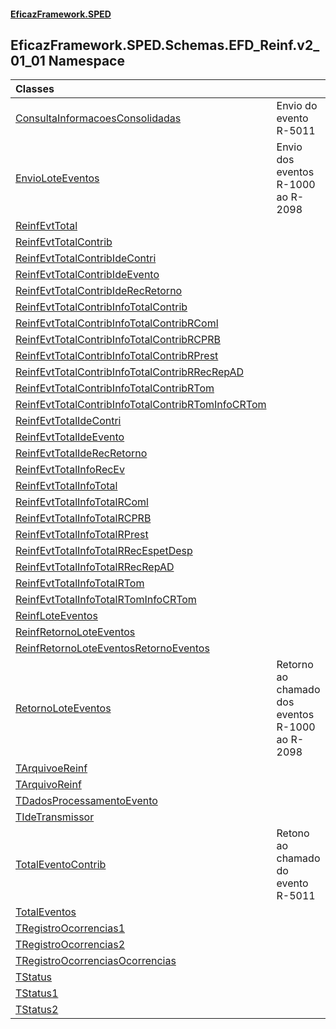 #### [EficazFramework.SPED](EficazFrameworkSPED.md 'EficazFramework SPED')

## EficazFramework.SPED.Schemas.EFD_Reinf.v2_01_01 Namespace

| Classes | |
| :--- | :--- |
| [ConsultaInformacoesConsolidadas](EficazFramework.SPED.Schemas.EFD_Reinf.v2_01_01/ConsultaInformacoesConsolidadas.md 'EficazFramework.SPED.Schemas.EFD_Reinf.v2_01_01.ConsultaInformacoesConsolidadas') | Envio do evento R-5011 |
| [EnvioLoteEventos](EficazFramework.SPED.Schemas.EFD_Reinf.v2_01_01/EnvioLoteEventos.md 'EficazFramework.SPED.Schemas.EFD_Reinf.v2_01_01.EnvioLoteEventos') | Envio dos eventos R-1000 ao R-2098 |
| [ReinfEvtTotal](EficazFramework.SPED.Schemas.EFD_Reinf.v2_01_01/ReinfEvtTotal.md 'EficazFramework.SPED.Schemas.EFD_Reinf.v2_01_01.ReinfEvtTotal') | |
| [ReinfEvtTotalContrib](EficazFramework.SPED.Schemas.EFD_Reinf.v2_01_01/ReinfEvtTotalContrib.md 'EficazFramework.SPED.Schemas.EFD_Reinf.v2_01_01.ReinfEvtTotalContrib') | |
| [ReinfEvtTotalContribIdeContri](EficazFramework.SPED.Schemas.EFD_Reinf.v2_01_01/ReinfEvtTotalContribIdeContri.md 'EficazFramework.SPED.Schemas.EFD_Reinf.v2_01_01.ReinfEvtTotalContribIdeContri') | |
| [ReinfEvtTotalContribIdeEvento](EficazFramework.SPED.Schemas.EFD_Reinf.v2_01_01/ReinfEvtTotalContribIdeEvento.md 'EficazFramework.SPED.Schemas.EFD_Reinf.v2_01_01.ReinfEvtTotalContribIdeEvento') | |
| [ReinfEvtTotalContribIdeRecRetorno](EficazFramework.SPED.Schemas.EFD_Reinf.v2_01_01/ReinfEvtTotalContribIdeRecRetorno.md 'EficazFramework.SPED.Schemas.EFD_Reinf.v2_01_01.ReinfEvtTotalContribIdeRecRetorno') | |
| [ReinfEvtTotalContribInfoTotalContrib](EficazFramework.SPED.Schemas.EFD_Reinf.v2_01_01/ReinfEvtTotalContribInfoTotalContrib.md 'EficazFramework.SPED.Schemas.EFD_Reinf.v2_01_01.ReinfEvtTotalContribInfoTotalContrib') | |
| [ReinfEvtTotalContribInfoTotalContribRComl](EficazFramework.SPED.Schemas.EFD_Reinf.v2_01_01/ReinfEvtTotalContribInfoTotalContribRComl.md 'EficazFramework.SPED.Schemas.EFD_Reinf.v2_01_01.ReinfEvtTotalContribInfoTotalContribRComl') | |
| [ReinfEvtTotalContribInfoTotalContribRCPRB](EficazFramework.SPED.Schemas.EFD_Reinf.v2_01_01/ReinfEvtTotalContribInfoTotalContribRCPRB.md 'EficazFramework.SPED.Schemas.EFD_Reinf.v2_01_01.ReinfEvtTotalContribInfoTotalContribRCPRB') | |
| [ReinfEvtTotalContribInfoTotalContribRPrest](EficazFramework.SPED.Schemas.EFD_Reinf.v2_01_01/ReinfEvtTotalContribInfoTotalContribRPrest.md 'EficazFramework.SPED.Schemas.EFD_Reinf.v2_01_01.ReinfEvtTotalContribInfoTotalContribRPrest') | |
| [ReinfEvtTotalContribInfoTotalContribRRecRepAD](EficazFramework.SPED.Schemas.EFD_Reinf.v2_01_01/ReinfEvtTotalContribInfoTotalContribRRecRepAD.md 'EficazFramework.SPED.Schemas.EFD_Reinf.v2_01_01.ReinfEvtTotalContribInfoTotalContribRRecRepAD') | |
| [ReinfEvtTotalContribInfoTotalContribRTom](EficazFramework.SPED.Schemas.EFD_Reinf.v2_01_01/ReinfEvtTotalContribInfoTotalContribRTom.md 'EficazFramework.SPED.Schemas.EFD_Reinf.v2_01_01.ReinfEvtTotalContribInfoTotalContribRTom') | |
| [ReinfEvtTotalContribInfoTotalContribRTomInfoCRTom](EficazFramework.SPED.Schemas.EFD_Reinf.v2_01_01/ReinfEvtTotalContribInfoTotalContribRTomInfoCRTom.md 'EficazFramework.SPED.Schemas.EFD_Reinf.v2_01_01.ReinfEvtTotalContribInfoTotalContribRTomInfoCRTom') | |
| [ReinfEvtTotalIdeContri](EficazFramework.SPED.Schemas.EFD_Reinf.v2_01_01/ReinfEvtTotalIdeContri.md 'EficazFramework.SPED.Schemas.EFD_Reinf.v2_01_01.ReinfEvtTotalIdeContri') | |
| [ReinfEvtTotalIdeEvento](EficazFramework.SPED.Schemas.EFD_Reinf.v2_01_01/ReinfEvtTotalIdeEvento.md 'EficazFramework.SPED.Schemas.EFD_Reinf.v2_01_01.ReinfEvtTotalIdeEvento') | |
| [ReinfEvtTotalIdeRecRetorno](EficazFramework.SPED.Schemas.EFD_Reinf.v2_01_01/ReinfEvtTotalIdeRecRetorno.md 'EficazFramework.SPED.Schemas.EFD_Reinf.v2_01_01.ReinfEvtTotalIdeRecRetorno') | |
| [ReinfEvtTotalInfoRecEv](EficazFramework.SPED.Schemas.EFD_Reinf.v2_01_01/ReinfEvtTotalInfoRecEv.md 'EficazFramework.SPED.Schemas.EFD_Reinf.v2_01_01.ReinfEvtTotalInfoRecEv') | |
| [ReinfEvtTotalInfoTotal](EficazFramework.SPED.Schemas.EFD_Reinf.v2_01_01/ReinfEvtTotalInfoTotal.md 'EficazFramework.SPED.Schemas.EFD_Reinf.v2_01_01.ReinfEvtTotalInfoTotal') | |
| [ReinfEvtTotalInfoTotalRComl](EficazFramework.SPED.Schemas.EFD_Reinf.v2_01_01/ReinfEvtTotalInfoTotalRComl.md 'EficazFramework.SPED.Schemas.EFD_Reinf.v2_01_01.ReinfEvtTotalInfoTotalRComl') | |
| [ReinfEvtTotalInfoTotalRCPRB](EficazFramework.SPED.Schemas.EFD_Reinf.v2_01_01/ReinfEvtTotalInfoTotalRCPRB.md 'EficazFramework.SPED.Schemas.EFD_Reinf.v2_01_01.ReinfEvtTotalInfoTotalRCPRB') | |
| [ReinfEvtTotalInfoTotalRPrest](EficazFramework.SPED.Schemas.EFD_Reinf.v2_01_01/ReinfEvtTotalInfoTotalRPrest.md 'EficazFramework.SPED.Schemas.EFD_Reinf.v2_01_01.ReinfEvtTotalInfoTotalRPrest') | |
| [ReinfEvtTotalInfoTotalRRecEspetDesp](EficazFramework.SPED.Schemas.EFD_Reinf.v2_01_01/ReinfEvtTotalInfoTotalRRecEspetDesp.md 'EficazFramework.SPED.Schemas.EFD_Reinf.v2_01_01.ReinfEvtTotalInfoTotalRRecEspetDesp') | |
| [ReinfEvtTotalInfoTotalRRecRepAD](EficazFramework.SPED.Schemas.EFD_Reinf.v2_01_01/ReinfEvtTotalInfoTotalRRecRepAD.md 'EficazFramework.SPED.Schemas.EFD_Reinf.v2_01_01.ReinfEvtTotalInfoTotalRRecRepAD') | |
| [ReinfEvtTotalInfoTotalRTom](EficazFramework.SPED.Schemas.EFD_Reinf.v2_01_01/ReinfEvtTotalInfoTotalRTom.md 'EficazFramework.SPED.Schemas.EFD_Reinf.v2_01_01.ReinfEvtTotalInfoTotalRTom') | |
| [ReinfEvtTotalInfoTotalRTomInfoCRTom](EficazFramework.SPED.Schemas.EFD_Reinf.v2_01_01/ReinfEvtTotalInfoTotalRTomInfoCRTom.md 'EficazFramework.SPED.Schemas.EFD_Reinf.v2_01_01.ReinfEvtTotalInfoTotalRTomInfoCRTom') | |
| [ReinfLoteEventos](EficazFramework.SPED.Schemas.EFD_Reinf.v2_01_01/ReinfLoteEventos.md 'EficazFramework.SPED.Schemas.EFD_Reinf.v2_01_01.ReinfLoteEventos') | |
| [ReinfRetornoLoteEventos](EficazFramework.SPED.Schemas.EFD_Reinf.v2_01_01/ReinfRetornoLoteEventos.md 'EficazFramework.SPED.Schemas.EFD_Reinf.v2_01_01.ReinfRetornoLoteEventos') | |
| [ReinfRetornoLoteEventosRetornoEventos](EficazFramework.SPED.Schemas.EFD_Reinf.v2_01_01/ReinfRetornoLoteEventosRetornoEventos.md 'EficazFramework.SPED.Schemas.EFD_Reinf.v2_01_01.ReinfRetornoLoteEventosRetornoEventos') | |
| [RetornoLoteEventos](EficazFramework.SPED.Schemas.EFD_Reinf.v2_01_01/RetornoLoteEventos.md 'EficazFramework.SPED.Schemas.EFD_Reinf.v2_01_01.RetornoLoteEventos') | Retorno ao chamado dos eventos R-1000 ao R-2098 |
| [TArquivoeReinf](EficazFramework.SPED.Schemas.EFD_Reinf.v2_01_01/TArquivoeReinf.md 'EficazFramework.SPED.Schemas.EFD_Reinf.v2_01_01.TArquivoeReinf') | |
| [TArquivoReinf](EficazFramework.SPED.Schemas.EFD_Reinf.v2_01_01/TArquivoReinf.md 'EficazFramework.SPED.Schemas.EFD_Reinf.v2_01_01.TArquivoReinf') | |
| [TDadosProcessamentoEvento](EficazFramework.SPED.Schemas.EFD_Reinf.v2_01_01/TDadosProcessamentoEvento.md 'EficazFramework.SPED.Schemas.EFD_Reinf.v2_01_01.TDadosProcessamentoEvento') | |
| [TIdeTransmissor](EficazFramework.SPED.Schemas.EFD_Reinf.v2_01_01/TIdeTransmissor.md 'EficazFramework.SPED.Schemas.EFD_Reinf.v2_01_01.TIdeTransmissor') | |
| [TotalEventoContrib](EficazFramework.SPED.Schemas.EFD_Reinf.v2_01_01/TotalEventoContrib.md 'EficazFramework.SPED.Schemas.EFD_Reinf.v2_01_01.TotalEventoContrib') | Retono ao chamado do evento R-5011 |
| [TotalEventos](EficazFramework.SPED.Schemas.EFD_Reinf.v2_01_01/TotalEventos.md 'EficazFramework.SPED.Schemas.EFD_Reinf.v2_01_01.TotalEventos') | |
| [TRegistroOcorrencias1](EficazFramework.SPED.Schemas.EFD_Reinf.v2_01_01/TRegistroOcorrencias1.md 'EficazFramework.SPED.Schemas.EFD_Reinf.v2_01_01.TRegistroOcorrencias1') | |
| [TRegistroOcorrencias2](EficazFramework.SPED.Schemas.EFD_Reinf.v2_01_01/TRegistroOcorrencias2.md 'EficazFramework.SPED.Schemas.EFD_Reinf.v2_01_01.TRegistroOcorrencias2') | |
| [TRegistroOcorrenciasOcorrencias](EficazFramework.SPED.Schemas.EFD_Reinf.v2_01_01/TRegistroOcorrenciasOcorrencias.md 'EficazFramework.SPED.Schemas.EFD_Reinf.v2_01_01.TRegistroOcorrenciasOcorrencias') | |
| [TStatus](EficazFramework.SPED.Schemas.EFD_Reinf.v2_01_01/TStatus.md 'EficazFramework.SPED.Schemas.EFD_Reinf.v2_01_01.TStatus') | |
| [TStatus1](EficazFramework.SPED.Schemas.EFD_Reinf.v2_01_01/TStatus1.md 'EficazFramework.SPED.Schemas.EFD_Reinf.v2_01_01.TStatus1') | |
| [TStatus2](EficazFramework.SPED.Schemas.EFD_Reinf.v2_01_01/TStatus2.md 'EficazFramework.SPED.Schemas.EFD_Reinf.v2_01_01.TStatus2') | |
